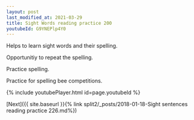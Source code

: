```yaml
---
layout: post
last_modified_at: 2021-03-29
title: Sight Words reading practice 200
youtubeId: G9YNEPlp4Y0
---
```

 
 
Helps to learn sight words and their spelling.

Opportunitiy to repeat the spelling. 

Practice spelling. 
 
Practice for spelling bee competitions. 
 
{% include youtubePlayer.html id=page.youtubeId %}
 
 

[Next]({{ site.baseurl }}{% link  split2/_posts/2018-01-18-Sight sentences reading practice 226.md%})
 
